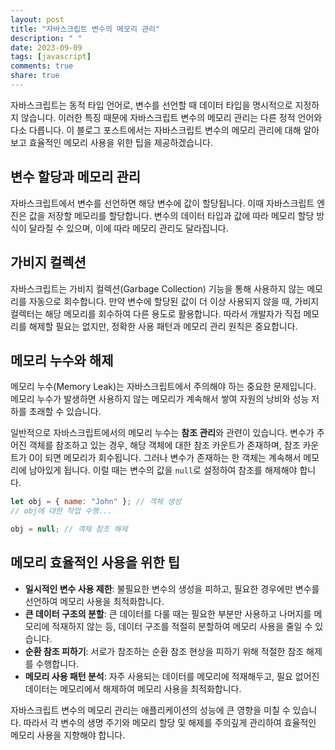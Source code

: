 ```yaml
---
layout: post
title: "자바스크립트 변수의 메모리 관리"
description: " "
date: 2023-09-09
tags: [javascript]
comments: true
share: true
---
```


자바스크립트는 동적 타입 언어로, 변수를 선언할 때 데이터 타입을 명시적으로 지정하지 않습니다. 이러한 특징 때문에 자바스크립트 변수의 메모리 관리는 다른 정적 언어와 다소 다릅니다. 이 블로그 포스트에서는 자바스크립트 변수의 메모리 관리에 대해 알아보고 효율적인 메모리 사용을 위한 팁을 제공하겠습니다.

## 변수 할당과 메모리 관리

자바스크립트에서 변수를 선언하면 해당 변수에 값이 할당됩니다. 이때 자바스크립트 엔진은 값을 저장할 메모리를 할당합니다. 변수의 데이터 타입과 값에 따라 메모리 할당 방식이 달라질 수 있으며, 이에 따라 메모리 관리도 달라집니다.

## 가비지 컬렉션

자바스크립트는 가비지 컬렉션(Garbage Collection) 기능을 통해 사용하지 않는 메모리를 자동으로 회수합니다. 만약 변수에 할당된 값이 더 이상 사용되지 않을 때, 가비지 컬렉터는 해당 메모리를 회수하여 다른 용도로 활용합니다. 따라서 개발자가 직접 메모리를 해제할 필요는 없지만, 정확한 사용 패턴과 메모리 관리 원칙은 중요합니다.

## 메모리 누수와 해제

메모리 누수(Memory Leak)는 자바스크립트에서 주의해야 하는 중요한 문제입니다. 메모리 누수가 발생하면 사용하지 않는 메모리가 계속해서 쌓여 자원의 낭비와 성능 저하를 초래할 수 있습니다. 

일반적으로 자바스크립트에서의 메모리 누수는 **참조 관리**와 관련이 있습니다. 변수가 주어진 객체를 참조하고 있는 경우, 해당 객체에 대한 참조 카운트가 존재하며, 참조 카운트가 0이 되면 메모리가 회수됩니다. 그러나 변수가 존재하는 한 객체는 계속해서 메모리에 남아있게 됩니다. 이럴 때는 변수의 값을 `null`로 설정하여 참조를 해제해야 합니다.

```javascript
let obj = { name: "John" }; // 객체 생성
// obj에 대한 작업 수행...

obj = null; // 객체 참조 해제
```

## 메모리 효율적인 사용을 위한 팁

- **일시적인 변수 사용 제한**: 불필요한 변수의 생성을 피하고, 필요한 경우에만 변수를 선언하여 메모리 사용을 최적화합니다.
- **큰 데이터 구조의 분할**: 큰 데이터를 다룰 때는 필요한 부분만 사용하고 나머지를 메모리에 적재하지 않는 등, 데이터 구조를 적절히 분할하여 메모리 사용을 줄일 수 있습니다.
- **순환 참조 피하기**: 서로가 참조하는 순환 참조 현상을 피하기 위해 적절한 참조 해제를 수행합니다.
- **메모리 사용 패턴 분석**: 자주 사용되는 데이터를 메모리에 적재해두고, 필요 없어진 데이터는 메모리에서 해제하여 메모리 사용을 최적화합니다.

자바스크립트 변수의 메모리 관리는 애플리케이션의 성능에 큰 영향을 미칠 수 있습니다. 따라서 각 변수의 생명 주기와 메모리 할당 및 해제를 주의깊게 관리하여 효율적인 메모리 사용을 지향해야 합니다.